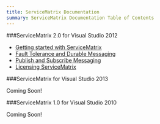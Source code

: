 ```yaml
---
title: ServiceMatrix Documentation
summary: ServiceMatrix Documentation Table of Contents
---
```


<a name="sm-toc"></a>

###ServiceMatrix 2.0 for Visual Studio 2012
- [Getting started with ServiceMatrix](getting-started-with-servicematrix.md "Getting Started With ServiceMatrix")
- [Fault Tolerance and Durable Messaging](getting-started-with-nservicebus-using-servicematrix-2.0-fault-tolerance.md "Fault Tolerance and Durability")
- [Publish and Subscribe Messaging](getting-started-with-nservicebus-using-servicematrix-2.0-publish-subscribe.md "ServiceMatrix Pub Sub")
- [Licensing ServiceMatrix](licensing-servicematrix-v2.0.md "Licensing ServiceMatrix")

###ServiceMatrix for Visual Studio 2013 

Coming Soon!


###ServiceMatrix 1.0 for Visual Studio 2010

Coming Soon!

